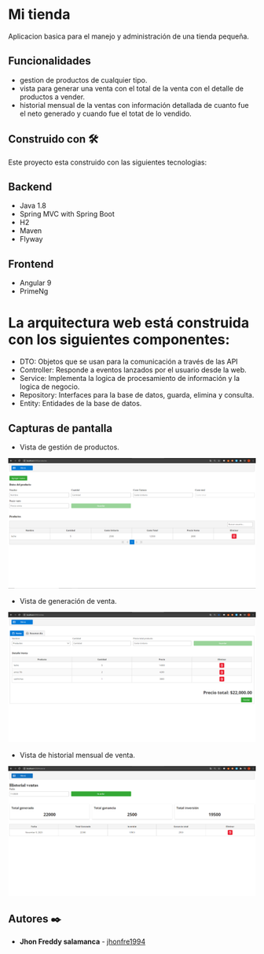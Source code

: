 # Mi tienda

Aplicacion basica para el manejo y administración de una tienda pequeña.

## Funcionalidades 

* gestion de productos de cualquier tipo.
* vista para generar una venta con el total de la venta con el detalle de productos a vender.
* historial mensual de la ventas con información detallada de cuanto fue el neto generado y cuando fue 
el totat de lo vendido.

## Construido con 🛠️

Este proyecto esta construido con las siguientes tecnologias:

## Backend 

* Java 1.8
* Spring MVC with Spring Boot
* H2
* Maven
* Flyway

## Frontend

* Angular 9
* PrimeNg

# La arquitectura web está construida con los siguientes componentes:
   * DTO: Objetos que se usan para la comunicación a través de las API
   * Controller: Responde a eventos lanzados por el usuario desde la web.
   * Service: Implementa la logica de procesamiento de información y la logica de negocio.
   * Repository: Interfaces para la base de datos, guarda, elimina y consulta.
   * Entity: Entidades de la base de datos.
   

## Capturas de pantalla

* Vista de gestión de productos.	

![](capturas/productos.PNG)

* Vista de generación de venta.

![](capturas/lista_productos_venta.PNG)

* Vista de historial mensual de venta.

![](capturas/historial.PNG)


## Autores ✒️

* **Jhon Freddy salamanca** - [jhonfre1994](https://github.com/jhonfre1994)

